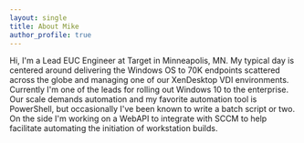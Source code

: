 ```yaml
---
layout: single
title: About Mike
author_profile: true
---
```


Hi, I'm a Lead EUC Engineer at Target in Minneapolis, MN. My typical day is centered around delivering the Windows OS to 70K endpoints scattered across the globe and managing one of our XenDesktop VDI environments. Currently I'm one of the leads for rolling out Windows 10 to the enterprise. Our scale demands automation and my favorite automation tool is PowerShell, but occasionally I've been known to write a batch script or two. On the side I'm working on a WebAPI to integrate with SCCM to help facilitate automating the initiation of workstation builds.
